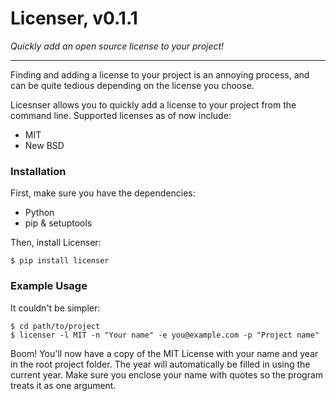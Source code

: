 # Licenser, v0.1.1

*Quickly add an open source license to your project!*

---

Finding and adding a license to your project is an annoying process, 
and can be quite tedious depending on the license you choose.

Licesnser allows you to quickly add a license to your project from
the command line. Supported licenses as of now include:

* MIT
* New BSD

### Installation

First, make sure you have the dependencies:

* Python
* pip & setuptools

Then, install Licenser:

    $ pip install licenser
    
### Example Usage

It couldn't be simpler:

    $ cd path/to/project
    $ licenser -l MIT -n "Your name" -e you@example.com -p "Project name"
    
Boom! You'll now have a copy of the MIT License with your name and year in the root project folder.
The year will automatically be filled in using the current year. Make sure you enclose your name
with quotes so the program treats it as one argument.